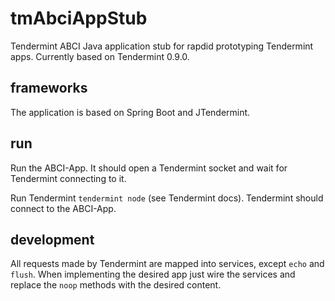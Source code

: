 # tmAbciAppStub
Tendermint ABCI Java application stub for rapdid prototyping Tendermint apps.
Currently based on Tendermint 0.9.0.

## frameworks
The application is based on Spring Boot and JTendermint.

## run

Run the ABCI-App. It should open a Tendermint socket and wait for Tendermint connecting to it.

Run Tendermint `tendermint node` (see Tendermint docs). Tendermint should connect to the ABCI-App.

## development
All requests made by Tendermint are mapped into services, except `echo` and `flush`.
When implementing the desired app just wire the services and replace the `noop` methods with the desired content. 
